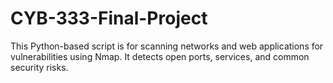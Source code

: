 # CYB-333-Final-Project
This Python-based script is for scanning networks and web applications for vulnerabilities using Nmap. It detects open ports, services, and common security risks.
